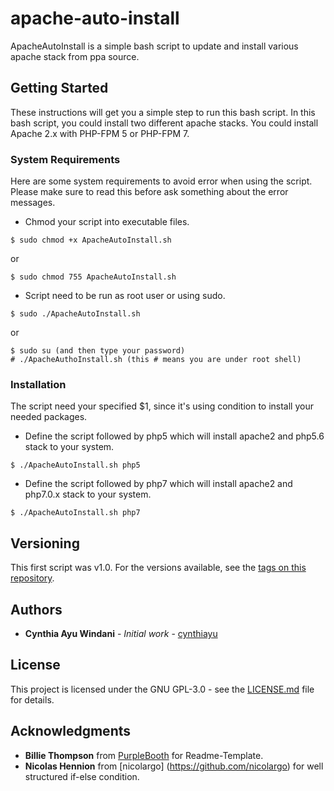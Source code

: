 # apache-auto-install
ApacheAutoInstall is a simple bash script to update and install various apache stack from ppa source.

## Getting Started

These instructions will get you a simple step to run this bash script. In this bash script, you could install two different apache stacks. You could install Apache 2.x with PHP-FPM 5 or PHP-FPM 7.

### System Requirements
Here are some system requirements to avoid error when using the script. Please make sure to read this before ask something about the error messages.

- Chmod your script into executable files.
```
$ sudo chmod +x ApacheAutoInstall.sh
```
or
```
$ sudo chmod 755 ApacheAutoInstall.sh
```

- Script need to be run as root user or using sudo.
```
$ sudo ./ApacheAutoInstall.sh
```
or
```
$ sudo su (and then type your password)
# ./ApacheAuthoInstall.sh (this # means you are under root shell)
```

### Installation
The script need your specified $1, since it's using condition to install your needed packages.
- Define the script followed by php5 which will install apache2 and php5.6 stack to your system.
```
$ ./ApacheAutoInstall.sh php5
```
- Define the script followed by php7 which will install apache2 and php7.0.x stack to your system. 
```
$ ./ApacheAutoInstall.sh php7 
```

## Versioning

This first script was v1.0. For the versions available, see the [tags on this repository](https://github.com/cynthiayu/apache-auto-install/tags). 

## Authors

* **Cynthia Ayu Windani** - *Initial work* - [cynthiayu](https://github.com/cynthiayu)

## License

This project is licensed under the GNU GPL-3.0 - see the [LICENSE.md](LICENSE.md) file for details.

## Acknowledgments

* **Billie Thompson** from [PurpleBooth](https://github.com/PurpleBooth) for Readme-Template.
* **Nicolas Hennion** from [nicolargo] (https://github.com/nicolargo) for well structured if-else condition.
